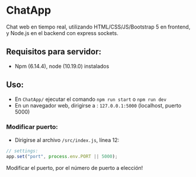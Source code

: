 # ChatApp
Chat web en tiempo real, utilizando HTML/CSS/JS/Bootstrap 5 en frontend, y Node.js en el backend con express sockets.

## Requisitos para servidor:
- Npm (6.14.4), node (10.19.0) instalados

## Uso:
- En `ChatApp/` ejecutar el comando `npm run start` o `npm run dev`
- En un navegador web, dirigirse a : `127.0.0.1:5000` (localhost, puerto 5000)

### Modificar puerto:
- Dirigirse al archivo `/src/index.js`, línea 12:
```javascript
// settings:
app.set("port", process.env.PORT || 5000);
```
Modificar el puerto, por el número de puerto a elección!
